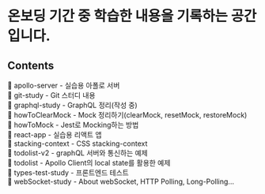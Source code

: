 # 온보딩 기간 중 학습한 내용을 기록하는 공간입니다.

## Contents

📁 apollo-server - 실습용 아폴로 서버  
📁 git-study - Git 스터디 내용  
📁 graphql-study - GraphQL 정리(작성 중)  
📁 howToClearMock - Mock 정리하기(clearMock, resetMock, restoreMock)  
📁 howToMock - Jest로 Mocking하는 방법  
📁 react-app - 실습용 리액트 앱    
📁 stacking-context - CSS stacking-context  
📁 todolist-v2 - graphQL 서버와 통신하는 예제  
📁 todolist - Apollo Client의 local state를 활용한 예제  
📁 types-test-study - 프론트엔드 테스트   
📁 webSocket-study - About webSocket, HTTP Polling, Long-Polling...  

